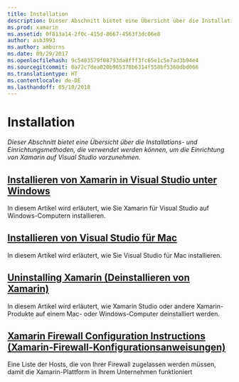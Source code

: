 ```yaml
---
title: Installation
description: Dieser Abschnitt bietet eine Übersicht über die Installations- und Einrichtungsmethoden, die verwendet werden können, um die Einrichtung von Xamarin auf Visual Studio vorzunehmen.
ms.prod: xamarin
ms.assetid: 0f813a14-2f0c-415d-8667-4563f3dc06e8
author: asb3993
ms.author: amburns
ms.date: 09/29/2017
ms.openlocfilehash: 9c5483579f08793da8fff3fc65e1c5e7ad3b94e4
ms.sourcegitcommit: 0a72c7dea020b965378b6314f558bf5360dbd066
ms.translationtype: HT
ms.contentlocale: de-DE
ms.lasthandoff: 05/10/2018
---
```

# <a name="installation"></a>Installation

_Dieser Abschnitt bietet eine Übersicht über die Installations- und Einrichtungsmethoden, die verwendet werden können, um die Einrichtung von Xamarin auf Visual Studio vorzunehmen._

##  <a name="installing-xamarin-in-visual-studio-on-windowscross-platformget-startedinstallationwindowsmd"></a>[Installieren von Xamarin in Visual Studio unter Windows](~/cross-platform/get-started/installation/windows.md)

In diesem Artikel wird erläutert, wie Sie Xamarin für Visual Studio auf Windows-Computern installieren.

##  <a name="installing-visual-studio-for-macvisualstudiomacinstallation"></a>[Installieren von Visual Studio für Mac](/visualstudio/mac/installation/)

In diesem Artikel wird erläutert, wie Sie Visual Studio für Mac installieren.

##  <a name="uninstalling-xamarincross-platformget-startedinstallationuninstalling-xamarinmd"></a>[Uninstalling Xamarin (Deinstallieren von Xamarin)](~/cross-platform/get-started/installation/uninstalling-xamarin.md)

In diesem Artikel wird erläutert, wie Xamarin Studio oder andere Xamarin-Produkte auf einem Mac- oder Windows-Computer deinstalliert werden.

##  <a name="xamarin-firewall-configuration-instructionsfirewallmd"></a>[Xamarin Firewall Configuration Instructions (Xamarin-Firewall-Konfigurationsanweisungen)](firewall.md)

Eine Liste der Hosts, die von Ihrer Firewall zugelassen werden müssen, damit die Xamarin-Plattform in Ihrem Unternehmen funktioniert
